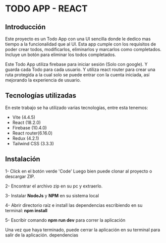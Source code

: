# TODO APP - REACT 

## Introducción

Este proyecto es un Todo App con una UI sencilla donde le dedico mas
tiempo a la funcionalidad que al UI. Esta app cumple con los requisitos de poder crear todos, modificarlos, eliminarlos y marcarlos como completados. Incluye un botón para eliminar los todos completados.

Este Todo App utiliza firebase para iniciar sesión (Solo con google).
Y guarda cada Todo para cada usuario. Y utiliza react router para crear una ruta protegida a la cual solo se puede entrar con la cuenta iniciada, así mejorando la experiencia de usuario.

## Tecnologías utilizadas

En este trabajo se ha utilizado varias tecnologías, entre esta tenemos:

- Vite (4.4.5)
- React (18.2.0)
- Firebase (10.4.0)
- React router(6.16.0)
- Redux (4.2.1)
- Tailwind CSS (3.3.3)

## Instalación

1- Click en el botón verde 'Code' Luego bien puede clonar al proyecto o descargar ZIP.

2- Encontrar el archivo zip en su pc y extraerlo.

3- Instalar **NodeJs** y **NPM** en su sistema local

4- Abrir directorio raíz e install las dependencias escribiendo en su terminal: **npm install** 

5- Escribir comando **npm run dev** para correr la aplicación

Una vez que haya terminado, puede cerrar la aplicación en su terminal para salir de la aplicación. dependencias



